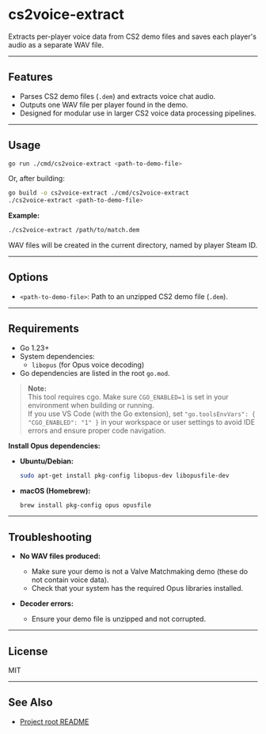 # cs2voice-extract

Extracts per-player voice data from CS2 demo files and saves each player's audio as a separate WAV file.

---

## Features

- Parses CS2 demo files (`.dem`) and extracts voice chat audio.
- Outputs one WAV file per player found in the demo.
- Designed for modular use in larger CS2 voice data processing pipelines.

---

## Usage

```sh
go run ./cmd/cs2voice-extract <path-to-demo-file>
```
Or, after building:
```sh
go build -o cs2voice-extract ./cmd/cs2voice-extract
./cs2voice-extract <path-to-demo-file>
```

**Example:**
```sh
./cs2voice-extract /path/to/match.dem
```

WAV files will be created in the current directory, named by player Steam ID.

---

## Options

- `<path-to-demo-file>`: Path to an unzipped CS2 demo file (`.dem`).

---

## Requirements

- Go 1.23+
- System dependencies:
  - `libopus` (for Opus voice decoding)
- Go dependencies are listed in the root `go.mod`.

> **Note:**  
> This tool requires cgo. Make sure `CGO_ENABLED=1` is set in your environment when building or running.  
> If you use VS Code (with the Go extension), set `"go.toolsEnvVars": { "CGO_ENABLED": "1" }` in your workspace or user settings to avoid IDE errors and ensure proper code navigation.

**Install Opus dependencies:**

- **Ubuntu/Debian:**
  ```sh
  sudo apt-get install pkg-config libopus-dev libopusfile-dev
  ```
- **macOS (Homebrew):**
  ```sh
  brew install pkg-config opus opusfile
  ```

---

## Troubleshooting

- **No WAV files produced:**
  - Make sure your demo is not a Valve Matchmaking demo (these do not contain voice data).
  - Check that your system has the required Opus libraries installed.

- **Decoder errors:**
  - Ensure your demo file is unzipped and not corrupted.

---

## License

MIT

---

## See Also

- [Project root README](../../README.md)
